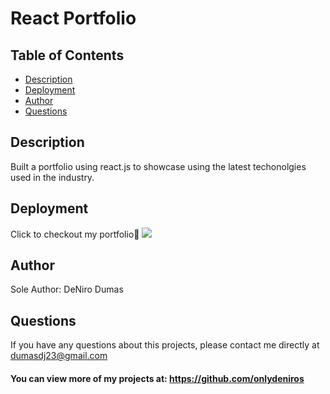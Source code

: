 # React Portfolio 


## Table of Contents
* [Description](#description)
* [Deployment](#deployment)
* [Author](#author)
* [Questions](#questions)


## Description 
Built a portfolio using react.js to showcase using the latest techonolgies used in the industry.


## Deployment 
Click to checkout my portfolio💫
<a href="https://onlydeniros.github.io/rpdeniro/"> 
<img src="./src/assets/images/portfolioP.png">
</a>

## Author
Sole Author: DeNiro Dumas

## Questions
If you have any questions about this projects, please contact me directly at dumasdj23@gmail.com 
#### You can view more of my projects at: https://github.com/onlydeniros